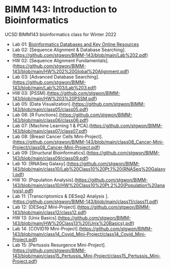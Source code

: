 # BIMM 143: Introduction to Bioinformatics
UCSD BIMM143 bioinformatics class for Winter 2022

- Lab 01: [Bioinformatics Databases and Key Online Resources](https://github.com/stgwon/BIMM-143/blob/main/Lab%201.pdf)
- Lab 02: [Sequence Alignment & Database Searching].(https://github.com/stgwon/BIMM-143/blob/main/Lab%202.pdf)
- HW 02: [Sequence Alignment Fundamentals].(https://github.com/stgwon/BIMM-143/blob/main/HW%202%20Global%20Alignment.pdf)
- Lab 03: [Advanced Database Searching].(https://github.com/stgwon/BIMM-143/blob/main/Lab%203/Lab%203.pdf)
- HW 03: [PSSM].(https://github.com/stgwon/BIMM-143/blob/main/HW%203%20PSSM.pdf)
- Lab 05: [Data Visualization].(https://github.com/stgwon/BIMM-143/blob/main/class05/class05.pdf)
- Lab 06: [R Functions].(https://github.com/stgwon/BIMM-143/blob/main/class06/class06.pdf)
- Lab 07: [Machine Learning 1 & PCA].(https://github.com/stgwon/BIMM-143/blob/main/class07/class07.pdf)
- Lab 08: [Breast Cancer Cells Mini-Project].(https://github.com/stgwon/BIMM-143/blob/main/class08_Cancer-Mini-Project/class08_Cancer-Mini-Project.pdf)
- Lab 09: [Structural Bioinformatics].(https://github.com/stgwon/BIMM-143/blob/main/class09/class09.pdf)
- Lab 10: [RNASeq Galaxy].(https://github.com/stgwon/BIMM-143/blob/main/class10/Lab%20Class10%20Pt.1%20(RNASeq%20Galaxy).pdf)
- HW 10: [Population Analysis].(https://github.com/stgwon/BIMM-143/blob/main/class10/HW%20Class10%20Pt.2%20(Population%20analysis).pdf)
- Lab 11: [Transcriptomics & DESeq2 Analysis ].(https://github.com/stgwon/BIMM-143/blob/main/class11/class11.pdf)
- Lab 12: [DESeq2 Mini-Project].(https://github.com/stgwon/BIMM-143/blob/main/class12/class12.pdf)
- HW 13: [Unix Basics].(https://github.com/stgwon/BIMM-143/blob/main/HW%20Class13%20(Unix%20Basics).pdf)
- Lab 14: [COVID19 Mini-Project].(https://github.com/stgwon/BIMM-143/blob/main/class14_Covid_Mini-Project/class14_Covid_Mini-Project.pdf)
- Lab 15: [Pertussis Resurgence Mini-Project].(https://github.com/stgwon/BIMM-143/blob/main/class15_Pertussis_Mini-Project/class15_Pertussis_Mini-Project.pdf)
